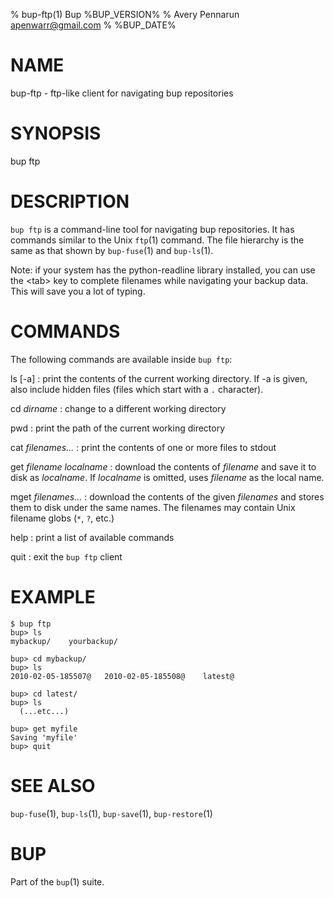 % bup-ftp(1) Bup %BUP_VERSION%
% Avery Pennarun <apenwarr@gmail.com>
% %BUP_DATE%

# NAME

bup-ftp - ftp-like client for navigating bup repositories

# SYNOPSIS

bup ftp

# DESCRIPTION

`bup ftp` is a command-line tool for navigating bup
repositories.  It has commands similar to the Unix `ftp`(1)
command.  The file hierarchy is the same as that shown by
`bup-fuse`(1) and `bup-ls`(1).

Note: if your system has the python-readline library
installed, you can use the \<tab\> key to complete filenames
while navigating your backup data.  This will save you a
lot of typing.


# COMMANDS

The following commands are available inside `bup ftp`:

ls [-a]
:   print the contents of the current working directory. 
    If -a is given, also include hidden files (files which
    start with a `.` character).

cd *dirname*
:   change to a different working directory

pwd
:   print the path of the current working directory

cat *filenames...*
:   print the contents of one or more files to stdout

get *filename* *localname*
:   download the contents of *filename* and save it to disk
    as *localname*.  If *localname* is omitted, uses
    *filename* as the local name.
    
mget *filenames...*
:   download the contents of the given *filenames* and
    stores them to disk under the same names.  The
    filenames may contain Unix filename globs (`*`, `?`,
    etc.)
    
help
:   print a list of available commands

quit
:   exit the `bup ftp` client


# EXAMPLE

    $ bup ftp
    bup> ls
    mybackup/    yourbackup/

    bup> cd mybackup/
    bup> ls
    2010-02-05-185507@   2010-02-05-185508@    latest@

    bup> cd latest/
    bup> ls
      (...etc...)

    bup> get myfile
    Saving 'myfile'
    bup> quit


# SEE ALSO

`bup-fuse`(1), `bup-ls`(1), `bup-save`(1), `bup-restore`(1)


# BUP

Part of the `bup`(1) suite.
